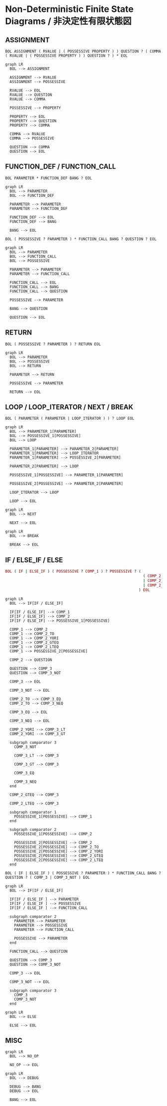 # Non-Deterministic Finite State Diagrams / 非決定性有限状態図

## ASSIGNMENT

`BOL ASSIGNMENT ( RVALUE | ( POSSESSIVE PROPERTY ) ) QUESTION ? ( COMMA ( RVALUE | ( POSSESSIVE PROPERTY ) ) QUESTION ? ) * EOL`

```mermaid
graph LR
  BOL --> ASSIGNMENT

  ASSIGNMENT --> RVALUE
  ASSIGNMENT --> POSSESSIVE

  RVALUE --> EOL
  RVALUE --> QUESTION
  RVALUE --> COMMA

  POSSESSIVE --> PROPERTY

  PROPERTY --> EOL
  PROPERTY --> QUESTION
  PROPERTY --> COMMA

  COMMA --> RVALUE
  COMMA --> POSSESSIVE

  QUESTION --> COMMA
  QUESTION --> EOL
```

## FUNCTION\_DEF / FUNCTION\_CALL

`BOL PARAMETER * FUNCTION_DEF BANG ? EOL`

```mermaid
graph LR
  BOL --> PARAMETER
  BOL --> FUNCTION_DEF

  PARAMETER --> PARAMETER
  PARAMETER --> FUNCTION_DEF

  FUNCTION_DEF --> EOL
  FUNCTION_DEF --> BANG

  BANG --> EOL
```

`BOL ( POSSESSIVE ? PARAMETER ) * FUNCTION_CALL BANG ? QUESTION ? EOL`

```mermaid
graph LR
  BOL --> PARAMETER
  BOL --> FUNCTION_CALL
  BOL --> POSSESSIVE

  PARAMETER --> PARAMETER
  PARAMETER --> FUNCTION_CALL

  FUNCTION_CALL --> EOL
  FUNCTION_CALL --> BANG
  FUNCTION_CALL --> QUESTION

  POSSESSIVE --> PARAMETER

  BANG --> QUESTION

  QUESTION --> EOL
```

## RETURN

`BOL ( POSSESSIVE ? PARAMETER ) ? RETURN EOL`

```mermaid
graph LR
  BOL --> PARAMETER
  BOL --> POSSESSIVE
  BOL --> RETURN

  PARAMETER --> RETURN

  POSSESSIVE --> PARAMETER

  RETURN --> EOL
```

## LOOP / LOOP\_ITERATOR / NEXT / BREAK

`BOL ( PARAMETER ( PARAMETER | LOOP_ITERATOR ) ) ? LOOP EOL`

```mermaid
graph LR
  BOL --> PARAMETER_1[PARAMETER]
  BOL --> POSSESSIVE_1[POSSESSIVE]
  BOL --> LOOP

  PARAMETER_1[PARAMETER] --> PARAMETER_2[PARAMETER]
  PARAMETER_1[PARAMETER] --> LOOP_ITERATOR
  PARAMETER_1[PARAMETER] --> POSSESSIVE_2[PARAMETER]

  PARAMETER_2[PARAMETER] --> LOOP

  POSSESSIVE_1[POSSESSIVE] --> PARAMETER_1[PARAMETER]

  POSSESSIVE_2[POSSESSIVE] --> PARAMETER_2[PARAMETER]

  LOOP_ITERATOR --> LOOP

  LOOP --> EOL
```

```mermaid
graph LR
  BOL --> NEXT

  NEXT --> EOL
```

```mermaid
graph LR
  BOL --> BREAK

  BREAK --> EOL
```

## IF / ELSE\_IF / ELSE

```rb
BOL ( IF | ELSE_IF ) ( POSSESSIVE ? COMP_1 ) ? POSSESSIVE ? (
                                                              ( COMP_2 QUESTION | COMP_2_GTEQ | COMP_2_LTEQ ) COMP_3
                                                              | COMP_2_TO ( COMP_3_EQ | COMP_3_NEQ)
                                                              | COMP_2_YORI ( COMP_3_LT | COMP_3_GT )
                                                            ) EOL
```

```mermaid
graph LR
  BOL --> IF[IF / ELSE_IF]

  IF[IF / ELSE_IF] --> COMP_1
  IF[IF / ELSE_IF] --> COMP_2
  IF[IF / ELSE_IF] --> POSSESSIVE_1[POSSESSIVE]

  COMP_1 --> COMP_2
  COMP_1 --> COMP_2_TO
  COMP_1 --> COMP_2_YORI
  COMP_1 --> COMP_2_GTEQ
  COMP_1 --> COMP_2_LTEQ
  COMP_1 --> POSSESSIVE_2[POSSESSIVE]

  COMP_2 --> QUESTION

  QUESTION --> COMP_3
  QUESTION --> COMP_3_NOT

  COMP_3 --> EOL

  COMP_3_NOT --> EOL

  COMP_2_TO --> COMP_3_EQ
  COMP_2_TO --> COMP_3_NEQ

  COMP_3_EQ --> EOL

  COMP_3_NEQ --> EOL

  COMP_2_YORI --> COMP_3_LT
  COMP_2_YORI --> COMP_3_GT

  subgraph comparator 3
    COMP_3_NOT

    COMP_3_LT --> COMP_3

    COMP_3_GT --> COMP_3

    COMP_3_EQ

    COMP_3_NEQ
  end

  COMP_2_GTEQ --> COMP_3

  COMP_2_LTEQ --> COMP_3

  subgraph comparator 1
    POSSESSIVE_1[POSSESSIVE] --> COMP_1
  end

  subgraph comparator 2
    POSSESSIVE_1[POSSESSIVE] --> COMP_2

    POSSESSIVE_2[POSSESSIVE] --> COMP_2
    POSSESSIVE_2[POSSESSIVE] --> COMP_2_TO
    POSSESSIVE_2[POSSESSIVE] --> COMP_2_YORI
    POSSESSIVE_2[POSSESSIVE] --> COMP_2_GTEQ
    POSSESSIVE_2[POSSESSIVE] --> COMP_2_LTEQ
  end
```

`BOL ( IF | ELSE_IF ) ( POSSESSIVE ? PARAMETER ) * FUNCTION_CALL BANG ? QUESTION ? ( COMP_3 | COMP_3_NOT ) EOL`

```mermaid
graph LR
  BOL --> IF[IF / ELSE_IF]

  IF[IF / ELSE_IF ] --> PARAMETER
  IF[IF / ELSE_IF ] --> POSSESSIVE
  IF[IF / ELSE_IF ] --> FUNCTION_CALL

  subgraph comparator 2
    PARAMETER --> PARAMETER
    PARAMETER --> POSSESSIVE
    PARAMETER --> FUNCTION_CALL

    POSSESSIVE --> PARAMETER
  end

  FUNCTION_CALL --> QUESTION

  QUESTION --> COMP_3
  QUESTION --> COMP_3_NOT

  COMP_3 --> EOL

  COMP_3_NOT --> EOL

  subgraph comparator 3
    COMP_3
    COMP_3_NOT
  end
```

```mermaid
graph LR
  BOL --> ELSE

  ELSE --> EOL
```

## MISC

```mermaid
graph LR
  BOL --> NO_OP

  NO_OP --> EOL
```

```mermaid
graph LR
  BOL --> DEBUG

  DEBUG --> BANG
  DEBUG --> EOL

  BANG --> EOL
```
